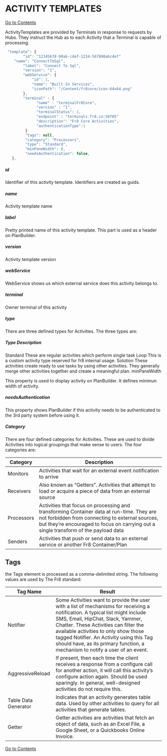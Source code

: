 # ACTIVITY TEMPLATES

[Go to Contents](https://github.com/Fr8org/Fr8Core.NET/blob/master/Docs/Home.md)  

ActivityTemplates are provided by Terminals in response to requests by Hubs. They instruct the Hub as to each Activity that a Terminal is capable of processing.
```javascript
 "template": {
        "id": "12345678-90ab-cdef-1234-567890abcdef"
	"name": "ConnectToSql",
        "label": "Connect To Sql",
        "version": "1",
        "webService": {
            "id": 1,
            "name": "Built-In Services",
            "iconPath": "/Content/fr8core/icon-64x64.png"
        },
        "terminal" : {
              "name" : "terminalFr8Core",
              "version" : "1",
              "terminalStatus": 1,
              "endpoint" : "terminals.fr8.co:50705"
              "description": "Fr8 Core Activities",
              "authenticationType":1
         }
         "tags": null,
         "category": "Processors",
         "type": "Standard",
         "minPaneWidth": 0,
         "needsAuthentication": false,
   },
```
##### id

Identifier of this activity template. Identifiers are created as guids.

##### name

Activity template name

##### label

Pretty printed name of this activity template. This part is used as a header on PlanBuilder.

##### version

Activity template version

##### webService

WebService shows us which external service does this activity belongs to.

##### terminal

Owner terminal of this activity

##### type

There are three defined types for Activities. The three types are:

##### Type	Description
Standard	These are regular activities which perform single task
Loop	This is a custom activity type reserved for fr8 internal usage.
Solution	These activities create ready to use tasks by using other activities. They generally merge other activities together and create a meaningful plan.
minPaneWidth

This property is used to display activity on PlanBuilder. It defines minimun width of activity.

##### needsAuthentication

This property shows PlanBuilder if this activity needs to be authenticated to the 3rd party system before using it.

##### Category

There are four defined categories for Activities. These are used to divide Activities into logical groupings that make sense to users. The four categories are:

Category |	Description	
--- | ---
Monitors |	Activities that wait for an external event notification to arrive	
Receivers |	Also known as “Getters”. Activities that attempt to load or acquire a piece of data from an external source	
Processors |	Activities that focus on processing and transforming Container data at run-time. They are not forbidden from connecting to external sources, but they’re encouraged to focus on carrying out a single transform of the payload data	
Senders |	Activities that push or send data to an external service or another Fr8 Container/Plan	
## Tags

the Tags element is processed as a comma-delimited string. The following values are used by The Fr8 standard:

Tag Name |	Result	
--- | ---
Notifier |	Some Activities want to provide the user with a list of mechanisms for receiving a notification. A typical list might include SMS, Email, HipChat, Slack, Yammer, Chatter. These Activities can filter the available activities to only show those tagged Notifier. An Activity using this Tag should have, as its primary function, a mechanism to notify a user of an event.	
 AggressiveReload |	If present, then each time the client receives a response from a configure call for another action, it will call this activity’s configure action again. Should be used sparingly. In general, well-designed activities do not require this.	
Table Data Generator |	Indicates that an activity generates table data. Used by other activities to query for all activities that generate tables.	
Getter |	Getter activities are activities that fetch an object of data, such as an Excel File, a Google Sheet, or a Quickbooks Online Invoice.

[Go to Contents](https://github.com/Fr8org/Fr8Core.NET/blob/master/Docs/Home.md)  
